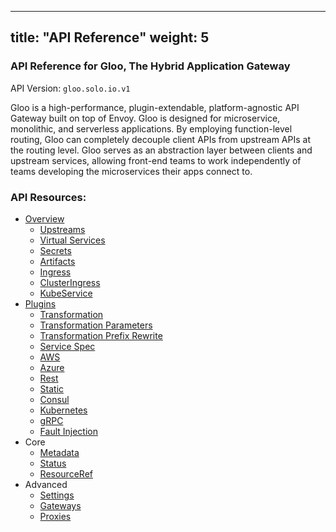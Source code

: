 
---
title: "API Reference"
weight: 5
---

<!-- Code generated by solo-kit. DO NOT EDIT. -->



### API Reference for Gloo, The Hybrid Application Gateway

API Version: `gloo.solo.io.v1`

Gloo is a high-performance, plugin-extendable, platform-agnostic API Gateway built on top of Envoy. Gloo is designed for microservice, monolithic, and serverless applications. By employing function-level routing, Gloo can completely decouple client APIs from upstream APIs at the routing level. Gloo serves as an abstraction layer between clients and upstream services, allowing front-end teams to work independently of teams developing the microservices their apps connect to.


### API Resources:
- [Overview](gloo.solo.io.project.sk)
  - [Upstreams](github.com/solo-io/gloo/projects/gloo/api/v1/upstream.proto.sk#Upstream)
  - [Virtual Services](github.com/solo-io/gloo/projects/gateway/api/v1/virtual_service.proto.sk#VirtualService)
  - [Secrets](github.com/solo-io/gloo/projects/gloo/api/v1/secret.proto.sk#Secret)
  - [Artifacts](github.com/solo-io/gloo/projects/gloo/api/v1/artifact.proto.sk#Artifact)
  - [Ingress](github.com/solo-io/gloo/projects/ingress/api/v1/ingress.proto.sk#Ingress)
  - [ClusterIngress](github.com/solo-io/gloo/projects/clusteringress/api/v1/cluster_ingress.proto.sk#ClusterIngress)
  - [KubeService](github.com/solo-io/gloo/projects/ingress/api/v1/service.proto.sk#KubeService)
- [Plugins](github.com/solo-io/gloo/projects/gloo/api/v1/plugins.proto.sk/)
  - [Transformation](github.com/solo-io/gloo/projects/gloo/api/v1/plugins/transformation/transformation.proto.sk/)
  - [Transformation Parameters](github.com/solo-io/gloo/projects/gloo/api/v1/plugins/transformation/parameters.proto.sk/)
  - [Transformation Prefix Rewrite](github.com/solo-io/gloo/projects/gloo/api/v1/plugins/transformation/prefix_rewrite.proto.sk/)
  - [Service Spec](github.com/solo-io/gloo/projects/gloo/api/v1/plugins/service_spec.proto.sk/)
  - [AWS](github.com/solo-io/gloo/projects/gloo/api/v1/plugins/aws/aws.proto.sk/)
  - [Azure](github.com/solo-io/gloo/projects/gloo/api/v1/plugins/azure/azure.proto.sk/)
  - [Rest](github.com/solo-io/gloo/projects/gloo/api/v1/plugins/rest/rest.proto.sk/)
  - [Static](github.com/solo-io/gloo/projects/gloo/api/v1/plugins/static/static.proto.sk/)
  - [Consul](github.com/solo-io/gloo/projects/gloo/api/v1/plugins/consul/consul.proto.sk/)
  - [Kubernetes](github.com/solo-io/gloo/projects/gloo/api/v1/plugins/kubernetes/kubernetes.proto.sk/)
  - [gRPC](github.com/solo-io/gloo/projects/gloo/api/v1/plugins/grpc/grpc.proto.sk/)
  - [Fault Injection](github.com/solo-io/gloo/projects/gloo/api/v1/plugins/faultinjection/fault.proto.sk/)
- Core
  - [Metadata](github.com/solo-io/solo-kit/api/v1/metadata.proto.sk/)
  - [Status](github.com/solo-io/solo-kit/api/v1/status.proto.sk/)
  - [ResourceRef](github.com/solo-io/solo-kit/api/v1/ref.proto.sk/)
- Advanced
  - [Settings](github.com/solo-io/gloo/projects/gloo/api/v1/settings.proto.sk/)
  - [Gateways](github.com/solo-io/gloo/projects/gateway/api/v1/gateway.proto.sk/)
  - [Proxies](github.com/solo-io/gloo/projects/gloo/api/v1/proxy.proto.sk/)

<!-- Start of HubSpot Embed Code -->
<script type="text/javascript" id="hs-script-loader" async defer src="//js.hs-scripts.com/5130874.js"></script>
<!-- End of HubSpot Embed Code -->
